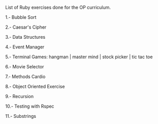 List of Ruby exercises done for the OP curriculum. 

1.- Bubble Sort

2.- Caesar's Cipher

3.- Data Structures

4.- Event Manager

5.- Terminal Games:
    hangman |
    master mind |
    stock picker |
    tic tac toe

6.- Movie Selector

7.- Methods Cardio

8.- Object Oriented Exercise

9.- Recursion

10.- Testing with Rspec

11.- Substrings
